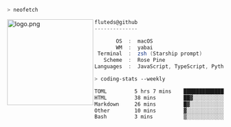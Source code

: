 ```zsh
> neofetch
```

<!--img align="left" src="https://github.com/fluteds.png" alt="logo.png" width="200"/>-->
<img align="left" src="https://external-content.duckduckgo.com/iu/?u=https%3A%2F%2F78.media.tumblr.com%2F975fca5f82161b190efdcaa05ffbd4ec%2Ftumblr_p6q6m9TJF01x3p3jmo1_500.png&f=1&nofb=1" alt="logo.png" width="200"/>

```csharp
fluteds@github
--------------

       OS  :  macOS
       WM  :  yabai
 Terminal  :  zsh (Starship prompt)  
   Scheme  :  Rose Pine  
Languages  :  JavaScript, TypeScript, Python, HTML, CSS  

```

```zsh
> coding-stats --weekly
```

<!--START_SECTION:waka-->

```txt
TOML         5 hrs 7 mins    ███████████████████▓░░░░░   79.08 %
HTML         38 mins         ██▓░░░░░░░░░░░░░░░░░░░░░░   10.01 %
Markdown     26 mins         █▓░░░░░░░░░░░░░░░░░░░░░░░   06.82 %
Other        10 mins         ▓░░░░░░░░░░░░░░░░░░░░░░░░   02.58 %
Bash         3 mins          ▒░░░░░░░░░░░░░░░░░░░░░░░░   00.95 %
```

<!--END_SECTION:waka-->
